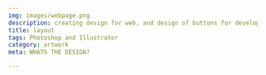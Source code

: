 ```yaml
---
img: images/webpage.png
description: creating design for web, and design of buttons for developer
title: layout
tags: Photoshop and Illustrator
category: artwork
meta: WHATS THE DESIGN?

---
```


